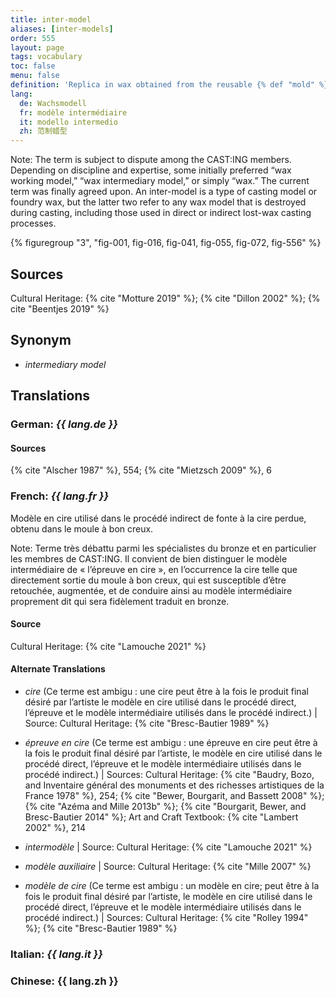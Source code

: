 ```yaml
---
title: inter-model
aliases: [inter-models]
order: 555
layout: page
tags: vocabulary
toc: false
menu: false
definition: 'Replica in wax obtained from the reusable {% def "mold" %} of an original {% def "model" %}. Inter-models are used in indirect {% def "lost-wax casting" %}. Inter-models are often slush molded (**fig. 16**, [Case Study 7](/case-studies/7/)). One inter-model may vary from another through additions or changes made in the wax before the {% def "investment" %} is applied.'
lang:
  de: Wachsmodell
  fr: modèle intermédiaire
  it: modello intermedio
  zh: 范制蜡型
---
```


<div class="backmatter">

Note: The term is subject to dispute among the CAST:ING members. Depending on discipline and expertise, some initially preferred “wax working model,” “wax intermediary model,” or simply “wax.” The current term was finally agreed upon. An inter-model is a type of casting model or foundry wax, but the latter two refer to any wax model that is destroyed during casting, including those used in direct or indirect lost-wax casting processes.

</div>

{% figuregroup "3", "fig-001, fig-016, fig-041, fig-055, fig-072, fig-556" %}

## Sources

Cultural Heritage: {% cite "Motture 2019" %}; {% cite "Dillon 2002" %}; {% cite "Beentjes 2019" %}

## Synonym

- *intermediary model*

## Translations

<div class="accordion">

### **German**: *{{ lang.de }}*

#### Sources

{% cite "Alscher 1987" %}, 554; {% cite "Mietzsch 2009" %}, 6

### **French**: *{{ lang.fr }}*

Modèle en cire utilisé dans le procédé indirect de fonte à la cire perdue, obtenu dans le moule à bon creux.

<div class="backmatter">
Note: Terme très débattu parmi les spécialistes du bronze et en particulier les membres de CAST:ING. Il convient de bien distinguer le modèle intermédiaire de « l’épreuve en cire », en l’occurrence la cire telle que directement sortie du moule à bon creux, qui est susceptible d’être retouchée, augmentée, et de conduire ainsi au modèle intermédiaire proprement dit qui sera fidèlement traduit en bronze.
</div>

#### Source

Cultural Heritage: {% cite "Lamouche 2021" %}

#### Alternate Translations

- *cire* (Ce terme est ambigu : une cire peut être à la fois le produit final désiré par l’artiste le modèle en cire utilisé dans le procédé direct, l’épreuve et le modèle intermédiaire utilisés dans le procédé indirect.) | Source: Cultural Heritage: {% cite "Bresc-Bautier 1989" %}

- *épreuve en cire* (Ce terme est ambigu : une épreuve en cire peut être à la fois le produit final désiré par l’artiste, le modèle en cire utilisé dans le procédé direct, l’épreuve et le modèle intermédiaire utilisés dans le procédé indirect.) | Sources: Cultural Heritage: {% cite "Baudry, Bozo, and Inventaire général des monuments et des richesses artistiques de la France 1978" %}, 254; {% cite "Bewer, Bourgarit, and Bassett 2008" %}; {% cite "Azéma and Mille 2013b" %}; {% cite "Bourgarit, Bewer, and Bresc-Bautier 2014" %}; Art and Craft Textbook: {% cite "Lambert 2002" %}, 214

- *intermodèle* | Source: Cultural Heritage: {% cite "Lamouche 2021" %}

- *modèle auxiliaire* | Source: Cultural Heritage: {% cite "Mille 2007" %}

- *modèle de cire* (Ce terme est ambigu : un modèle en cire; peut être à la fois le produit final désiré par l’artiste, le modèle en cire utilisé dans le procédé direct, l’épreuve et le modèle intermédiaire utilisés dans le procédé indirect.) | Sources: Cultural Heritage: {% cite "Rolley 1994" %}; {% cite "Bresc-Bautier 1989" %}

### **Italian**: *{{ lang.it }}*

### **Chinese**: {{ lang.zh }}

</div>
